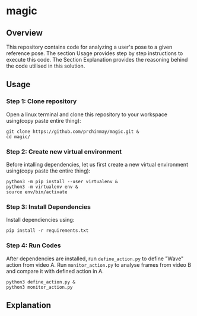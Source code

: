magic
=================

## Overview
This repository contains code for analyzing a user's pose to a given reference pose. The section Usage provides step by step instructions to execute this code. 
The Section Explanation provides the reasoning behind the code utilised in this solution.

## Usage

### Step 1: Clone repository
Open a linux terminal and clone this repository to your workspace using(copy paste entire thing):
```
git clone https://github.com/prchinmay/magic.git &
cd magic/

```

### Step 2: Create new virtual environment
Before intalling dependencies, let us first create a new virtual environment using(copy paste the entire thing):
```
python3 -m pip install --user virtualenv &
python3 -m virtualenv env &
source env/bin/activate
```

### Step 3: Install Dependencies
Install dependiencies using:
```
pip install -r requirements.txt

```

### Step 4: Run Codes

After dependencies are installed, run `define_action.py` to define "Wave" action from video A. 
Run `monitor_action.py` to analyse frames from video B and compare it with defined action in A.
```
python3 define_action.py &
python3 monitor_action.py

```

## Explanation